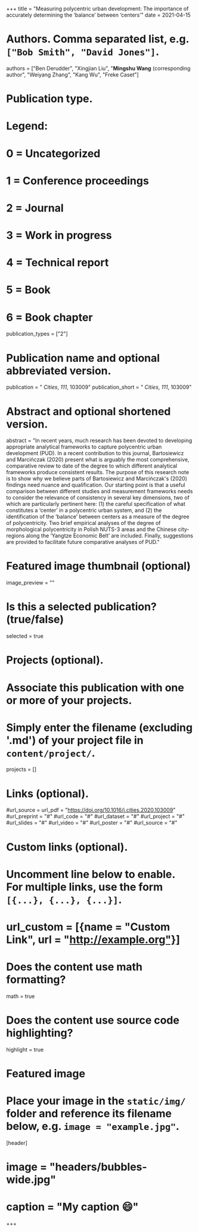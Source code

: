 +++
title = "Measuring polycentric urban development: The importance of accurately determining the ‘balance’ between ‘centers’"
date = 2021-04-15

# Authors. Comma separated list, e.g. `["Bob Smith", "David Jones"]`.
authors = ["Ben Derudder", "Xingjian Liu", "**Mingshu Wang** (corresponding author", "Weiyang Zhang", "Kang Wu", "Freke Caset"]

# Publication type.
# Legend:
# 0 = Uncategorized
# 1 = Conference proceedings
# 2 = Journal
# 3 = Work in progress
# 4 = Technical report
# 5 = Book
# 6 = Book chapter
publication_types = ["2"]

# Publication name and optional abbreviated version.
publication = " *Cities*, *111*, 103009"
publication_short = " *Cities*, *111*, 103009"

# Abstract and optional shortened version.
abstract = "In recent years, much research has been devoted to developing appropriate analytical frameworks to capture polycentric urban development (PUD). In a recent contribution to this journal, Bartosiewicz and Marcińczak (2020) present what is arguably the most comprehensive, comparative review to date of the degree to which different analytical frameworks produce consistent results. The purpose of this research note is to show why we believe parts of Bartosiewicz and Marcińczak's (2020) findings need nuance and qualification. Our starting point is that a useful comparison between different studies and measurement frameworks needs to consider the relevance of consistency in several key dimensions, two of which are particularly pertinent here: (1) the careful specification of what constitutes a ‘center’ in a polycentric urban system, and (2) the identification of the ‘balance’ between centers as a measure of the degree of polycentricity. Two brief empirical analyses of the degree of morphological polycentricity in Polish NUTS-3 areas and the Chinese city-regions along the ‘Yangtze Economic Belt’ are included. Finally, suggestions are provided to facilitate future comparative analyses of PUD."

# Featured image thumbnail (optional)
image_preview = ""

# Is this a selected publication? (true/false)
selected = true

# Projects (optional).
#   Associate this publication with one or more of your projects.
#   Simply enter the filename (excluding '.md') of your project file in `content/project/`.

projects = []

# Links (optional).
#url_source = 
url_pdf = "https://doi.org/10.1016/j.cities.2020.103009"
#url_preprint = "#"
#url_code = "#"
#url_dataset = "#"
#url_project = "#"
#url_slides = "#"
#url_video = "#"
#url_poster = "#"
#url_source = "#"

# Custom links (optional).
#   Uncomment line below to enable. For multiple links, use the form `[{...}, {...}, {...}]`.
# url_custom = [{name = "Custom Link", url = "http://example.org"}]

# Does the content use math formatting?
math = true

# Does the content use source code highlighting?
highlight = true

# Featured image
# Place your image in the `static/img/` folder and reference its filename below, e.g. `image = "example.jpg"`.
[header]
# image = "headers/bubbles-wide.jpg"
# caption = "My caption :smile:"

+++

